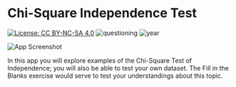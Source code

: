 # Chi-Square Independence Test

[![License: CC BY-NC-SA 4.0](https://img.shields.io/badge/License-CC%20BY--NC--SA%204.0-lightgrey.svg)](https://creativecommons.org/licenses/by-nc-sa/4.0/) ![questioning](https://img.shields.io/badge/lifecycle-questioning-blue) ![year](https://img.shields.io/badge/year-2018-lightgrey)

![App Screenshot](https://sites.psu.edu/shinyapps/files/2018/12/75990f5811f638b92b0577c1d7e5fff6d9c8cf61-it-1yyhyn1.png)

In this app you will explore examples of the Chi-Square Test of Independence; you will also be able to test your own dataset. The Fill in the Blanks exercise would serve to test your understandings about this topic.
